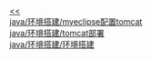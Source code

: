 <br/>[<<](?name=java/index)<br/>[java/环境搭建/myeclipse配置tomcat](?name=java/环境搭建/myeclipse配置tomcat)<br/>[java/环境搭建/tomcat部署](?name=java/环境搭建/tomcat部署)<br/>[java/环境搭建/环境搭建](?name=java/环境搭建/环境搭建)